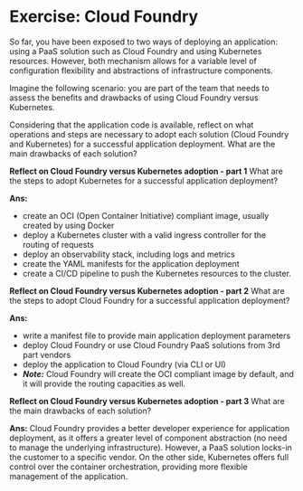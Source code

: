# Exercise: Cloud Foundry

So far, you have been exposed to two ways of deploying an application: using a PaaS solution such as Cloud Foundry and using Kubernetes resources. However, both mechanism allows for a variable level of configuration flexibility and abstractions of infrastructure components.

Imagine the following scenario: you are part of the team that needs to assess the benefits and drawbacks of using Cloud Foundry versus Kubernetes.

Considering that the application code is available, reflect on what operations and steps are necessary to adopt each solution (Cloud Foundry and Kubernetes) for a successful application deployment. What are the main drawbacks of each solution?

**Reflect on Cloud Foundry versus Kubernetes adoption - part 1**
What are the steps to adopt Kubernetes for a successful application deployment?

**Ans:**

* create an OCI (Open Container Initiative) compliant image, usually created by using Docker
* deploy a Kubernetes cluster with a valid ingress controller for the routing of requests
* deploy an observability stack, including logs and metrics
* create the YAML manifests for the application deployment
* create a CI/CD pipeline to push the Kubernetes resources to the cluster.

**Reflect on Cloud Foundry versus Kubernetes adoption - part 2**
What are the steps to adopt Cloud Foundry for a successful application deployment?

**Ans:**

* write a manifest file to provide main application deployment parameters
* deploy Cloud Foundry or use Cloud Foundry PaaS solutions from 3rd part vendors
* deploy the application to Cloud Foundry (via CLI or UI)
* _**Note:**_ Cloud Foundry will create the OCI compliant image by default, and it will provide the routing capacities as well.

**Reflect on Cloud Foundry versus Kubernetes adoption - part 3**
What are the main drawbacks of each solution?

**Ans:**
Cloud Foundry provides a better developer experience for application deployment, as it offers a greater level of component abstraction (no need to manage the underlying infrastructure). However, a PaaS solution locks-in the customer to a specific vendor. On the other side, Kubernetes offers full control over the container orchestration, providing more flexible management of the application.
